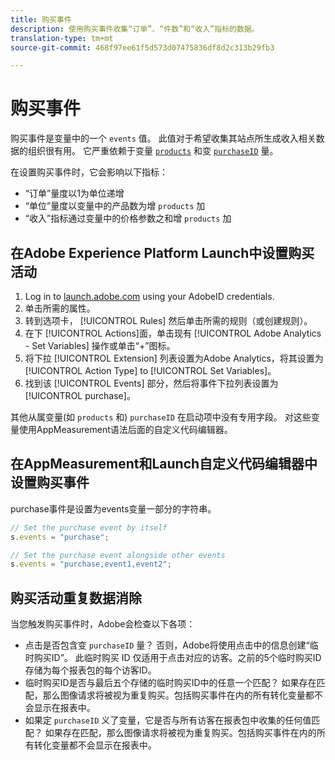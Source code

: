 ```yaml
---
title: 购买事件
description: 使用购买事件收集“订单”、“件数”和“收入”指标的数据。
translation-type: tm+mt
source-git-commit: 468f97ee61f5d573d07475836df8d2c313b29fb3

---
```



# 购买事件

购买事件是变量中的一个 `events` 值。 此值对于希望收集其站点所生成收入相关数据的组织很有用。 它严重依赖于变量 [`products`](../products.md) 和变 [`purchaseID`](../purchaseid.md) 量。

在设置购买事件时，它会影响以下指标：

* “订单”量度以1为单位递增
* “单位”量度以变量中的产品数为增 `products` 加
* “收入”指标通过变量中的价格参数之和增 `products` 加

## 在Adobe Experience Platform Launch中设置购买活动

1. Log in to [launch.adobe.com](https://launch.adobe.com) using your AdobeID credentials.
2. 单击所需的属性。
3. 转到选项卡， [!UICONTROL Rules] 然后单击所需的规则（或创建规则）。
4. 在下 [!UICONTROL Actions]面，单击现有 [!UICONTROL Adobe Analytics - Set Variables] 操作或单击“+”图标。
5. 将下拉 [!UICONTROL Extension] 列表设置为Adobe Analytics，将其设置为 [!UICONTROL Action Type] to [!UICONTROL Set Variables]。
6. 找到该 [!UICONTROL Events] 部分，然后将事件下拉列表设置为 [!UICONTROL purchase]。

其他从属变量(如 `products` 和) `purchaseID` 在启动项中没有专用字段。 对这些变量使用AppMeasurement语法后面的自定义代码编辑器。

## 在AppMeasurement和Launch自定义代码编辑器中设置购买事件

purchase事件是设置为events变量一部分的字符串。

```js
// Set the purchase event by itself
s.events = "purchase";

// Set the purchase event alongside other events
s.events = "purchase,event1,event2";
```

## 购买活动重复数据消除

当您触发购买事件时，Adobe会检查以下各项：

* 点击是否包含变 `purchaseID` 量？ 否则，Adobe将使用点击中的信息创建“临时购买ID”。 此临时购买 ID 仅适用于点击对应的访客。之前的5个临时购买ID存储为每个报表包的每个访客ID。
* 临时购买ID是否与最后五个存储的临时购买ID中的任意一个匹配？ 如果存在匹配，那么图像请求将被视为重复购买。包括购买事件在内的所有转化变量都不会显示在报表中。
* 如果定 `purchaseID` 义了变量，它是否与所有访客在报表包中收集的任何值匹配？ 如果存在匹配，那么图像请求将被视为重复购买。包括购买事件在内的所有转化变量都不会显示在报表中。
